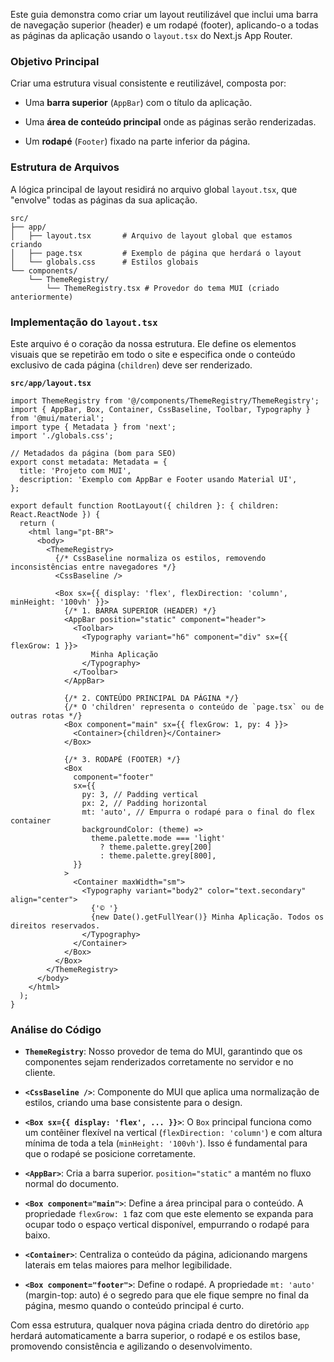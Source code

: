 
Este guia demonstra como criar um layout reutilizável que inclui uma barra de navegação superior (header) e um rodapé (footer), aplicando-o a todas as páginas da aplicação usando o `layout.tsx` do Next.js App Router.

###  **Objetivo Principal**

Criar uma estrutura visual consistente e reutilizável, composta por:

- Uma **barra superior** (`AppBar`) com o título da aplicação.
    
- Uma **área de conteúdo principal** onde as páginas serão renderizadas.
    
- Um **rodapé** (`Footer`) fixado na parte inferior da página.
    

###  **Estrutura de Arquivos**

A lógica principal de layout residirá no arquivo global `layout.tsx`, que "envolve" todas as páginas da sua aplicação.

```
src/
├── app/
│   ├── layout.tsx       # Arquivo de layout global que estamos criando
│   ├── page.tsx         # Exemplo de página que herdará o layout
│   └── globals.css      # Estilos globais
└── components/
    └── ThemeRegistry/
        └── ThemeRegistry.tsx # Provedor do tema MUI (criado anteriormente)
```

###  **Implementação do `layout.tsx`**

Este arquivo é o coração da nossa estrutura. Ele define os elementos visuais que se repetirão em todo o site e especifica onde o conteúdo exclusivo de cada página (`children`) deve ser renderizado.

**`src/app/layout.tsx`**

```
import ThemeRegistry from '@/components/ThemeRegistry/ThemeRegistry';
import { AppBar, Box, Container, CssBaseline, Toolbar, Typography } from '@mui/material';
import type { Metadata } from 'next';
import './globals.css';

// Metadados da página (bom para SEO)
export const metadata: Metadata = {
  title: 'Projeto com MUI',
  description: 'Exemplo com AppBar e Footer usando Material UI',
};

export default function RootLayout({ children }: { children: React.ReactNode }) {
  return (
    <html lang="pt-BR">
      <body>
        <ThemeRegistry>
          {/* CssBaseline normaliza os estilos, removendo inconsistências entre navegadores */}
          <CssBaseline />
          
          <Box sx={{ display: 'flex', flexDirection: 'column', minHeight: '100vh' }}>
            {/* 1. BARRA SUPERIOR (HEADER) */}
            <AppBar position="static" component="header">
              <Toolbar>
                <Typography variant="h6" component="div" sx={{ flexGrow: 1 }}>
                  Minha Aplicação
                </Typography>
              </Toolbar>
            </AppBar>

            {/* 2. CONTEÚDO PRINCIPAL DA PÁGINA */}
            {/* O 'children' representa o conteúdo de `page.tsx` ou de outras rotas */}
            <Box component="main" sx={{ flexGrow: 1, py: 4 }}>
              <Container>{children}</Container>
            </Box>

            {/* 3. RODAPÉ (FOOTER) */}
            <Box
              component="footer"
              sx={{
                py: 3, // Padding vertical
                px: 2, // Padding horizontal
                mt: 'auto', // Empurra o rodapé para o final do flex container
                backgroundColor: (theme) =>
                  theme.palette.mode === 'light'
                    ? theme.palette.grey[200]
                    : theme.palette.grey[800],
              }}
            >
              <Container maxWidth="sm">
                <Typography variant="body2" color="text.secondary" align="center">
                  {'© '}
                  {new Date().getFullYear()} Minha Aplicação. Todos os direitos reservados.
                </Typography>
              </Container>
            </Box>
          </Box>
        </ThemeRegistry>
      </body>
    </html>
  );
}
```

###  **Análise do Código**

- **`ThemeRegistry`**: Nosso provedor de tema do MUI, garantindo que os componentes sejam renderizados corretamente no servidor e no cliente.
    
- **`<CssBaseline />`**: Componente do MUI que aplica uma normalização de estilos, criando uma base consistente para o design.
    
- **`<Box sx={{ display: 'flex', ... }}>`**: O `Box` principal funciona como um contêiner flexível na vertical (`flexDirection: 'column'`) e com altura mínima de toda a tela (`minHeight: '100vh'`). Isso é fundamental para que o rodapé se posicione corretamente.
    
- **`<AppBar>`**: Cria a barra superior. `position="static"` a mantém no fluxo normal do documento.
    
- **`<Box component="main">`**: Define a área principal para o conteúdo. A propriedade `flexGrow: 1` faz com que este elemento se expanda para ocupar todo o espaço vertical disponível, empurrando o rodapé para baixo.
    
- **`<Container>`**: Centraliza o conteúdo da página, adicionando margens laterais em telas maiores para melhor legibilidade.
    
- **`<Box component="footer">`**: Define o rodapé. A propriedade `mt: 'auto'` (margin-top: auto) é o segredo para que ele fique sempre no final da página, mesmo quando o conteúdo principal é curto.
    

Com essa estrutura, qualquer nova página criada dentro do diretório `app` herdará automaticamente a barra superior, o rodapé e os estilos base, promovendo consistência e agilizando o desenvolvimento.